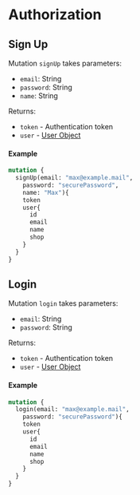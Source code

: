 # Authorization
## Sign Up
 
Mutation `signUp` takes parameters:

- `email`: String
- `password`: String
- `name`: String

Returns:

- `token` - Authentication token
- `user` - [User Object](docs/Other/Representations.md)

#### Example

```graphql
mutation {
  signUp(email: "max@example.mail",
    password: "securePassword",
    name: "Max"){
    token
    user{
      id
      email
      name
      shop
    }
  }
}
```
## Login
 
Mutation `login` takes parameters:

- `email`: String
- `password`: String

Returns:

- `token` - Authentication token
- `user` - [User Object](../Objects/Objects.md#user-object)

#### Example

```graphql
mutation {
  login(email: "max@example.mail",
    password: "securePassword"){
    token
    user{
      id
      email
      name
      shop
    }
  }
}
```
